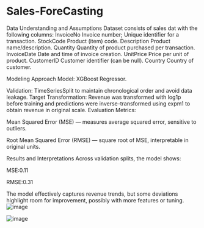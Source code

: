 # Sales-ForeCasting


Data Understanding and Assumptions
Dataset consists of sales dat with the following columns:
  InvoiceNo	Invoice number; Unique identifier for a transaction.
  StockCode	Product (item) code.
  Description	Product name/description.
  Quantity	Quantity of product purchased per transaction.
  InvoiceDate	Date and time of invoice creation.
  UnitPrice	Price per unit of product.
  CustomerID	Customer identifier (can be null).
  Country	Country of customer.

Modeling Approach
Model: XGBoost Regressor.

Validation: TimeSeriesSplit to maintain chronological order and avoid data leakage.
Target Transformation: Revenue was transformed with log1p before training and predictions were inverse-transformed using expm1 to obtain revenue in original scale.
Evaluation Metrics:

Mean Squared Error (MSE) — measures average squared error, sensitive to outliers.

Root Mean Squared Error (RMSE) — square root of MSE, interpretable in original units.

Results and Interpretations
Across validation splits, the model shows:

MSE:0.11

RMSE:0.31

The model effectively captures revenue trends, but some deviations highlight room for improvement, possibly with more features or tuning.
![image](https://github.com/user-attachments/assets/202ca1cf-f9bf-4a51-b4c9-191155e5c4fd)


![image](https://github.com/user-attachments/assets/1f805ffc-8437-453d-a0f1-6cacc187033f)

